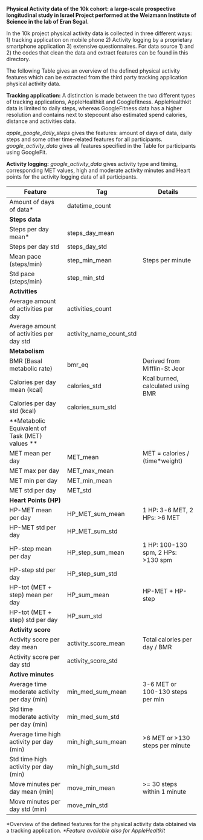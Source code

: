 **Physical Activity data of the 10k cohort: a large‐scale prospective longitudinal study in Israel
Project performed at the Weizmann Institute of Science in the lab of Eran Segal.**

In the 10k project physical activity data is collected in three different ways: 1) tracking application on mobile phone  2) Activity logging by a proprietary smartphone application 3) extensive questionnaires. For data source 1) and 2) the codes that clean the data and extract features can be found in this directory. 

The following Table gives an overview of the defined physical activity features which can be extracted from the third party tracking application physical activity data.  

**Tracking application:**
A distinction is made between the two different types of tracking applications, AppleHealthkit and Googlefitness. AppleHealthkit data is limited to daily steps, whereas GoogleFitness data has a higher resolution and contains next to stepcount also estimated spend calories, distance and activities data. 

_apple_google_daily_steps_ gives the features: amount of days of data, daily steps and some other time-related features for all participants. 
_google_activity_data_ gives all features specified in the Table for participants using GoogleFit.

**Activity logging:**
_google_activity_data_ gives activity type and timing, corresponding MET values, high and moderate activity minutes and Heart points for the activity logging data of all participants. 


| **Feature**                                      | **Tag**                 | **Details**                       |
|--------------------------------------------------|-------------------------|------------------------------------|
| Amount of days of data*                          | datetime_count          |                                    |
| **Steps data**                                   |                         |                                    |
| Steps per day mean*                              | steps_day_mean          |                                    |
| Steps per day std                                | steps_day_std           |                                    |
| Mean pace (steps/min)                            | step_min_mean           | Steps per minute                   |
| Std pace (steps/min)                             | step_min_std            |                                    |
| **Activities**                                   |                         |                                    |
| Average amount of activities per day             | activities_count        |                                    |
| Average amount of activities per day std         | activity_name_count_std |                                    |
| **Metabolism**                                   |                         |                                    |
| BMR (Basal metabolic rate)                       | bmr_eq                  | Derived from Mifflin-St Jeor       |
| Calories per day mean (kcal)                     | calories_std            | Kcal burned, calculated using BMR  |
| Calories per day std (kcal)                      | calories_sum_std        |                                    |
| **Metabolic Equivalent of Task   (MET) values ** |                         |                                    |
| MET mean per day                                 | MET_mean                | MET = calories / (time*weight)     |
| MET max per day                                  | MET_max_mean            |                                    |
| MET min per day                                  | MET_min_mean            |                                    |
| MET std per day                                  | MET_std                 |                                    |
| **Heart Points (HP)**                            |                         |                                    |
| HP-MET mean per day                              | HP_MET_sum_mean         | 1 HP: 3-6 MET, 2 HPs: >6 MET       |
| HP-MET std per day                               | HP_MET_sum_std          |                                    |
| HP-step mean per day                             | HP_step_sum_mean        | 1 HP: 100-130 spm, 2 HPs: >130 spm |
| HP-step std per day                              | HP_step_sum_std         |                                    |
| HP-tot (MET + step) mean per day                 | HP_sum_mean             | HP-MET + HP-step                   |
| HP-tot (MET + step) std per day                  | HP_sum_std              |                                    |
| **Activity score**                               |                         |                                    |
| Activity score per day mean                      | activity_score_mean     | Total calories per day / BMR       |
| Activity score per day std                       | activity_score_std      |                                    |
| **Active minutes**                               |                         |                                    |
| Average time moderate activity per day   (min)   | min_med_sum_mean        | 3-6 MET or 100-130 steps per min   |
| Std time moderate activity per day (min)         | min_med_sum_std         |                                    |
| Average time high activity per day (min)         | min_high_sum_mean       | >6 MET or >130 steps per minute    |
| Std time high activity per day (min)             | min_high_sum_std        |                                    |
| Move minutes per day mean (min)                  | move_min_mean           | >= 30 steps within 1 minute        |
| Move minutes per day std (min)                   | move_min_std            |                                    |

*Overview of the defined features for the physical activity data obtained via a tracking application. _*Feature available also for AppleHealtkit_
